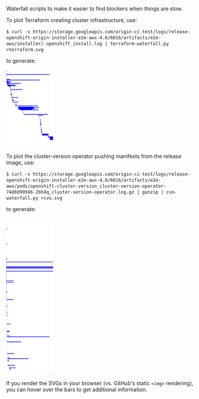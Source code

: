 Waterfall scripts to make it easier to find blockers when things are slow.

To plot Terraform creating cluster infrastructure, use:

```console
$ curl -s https://storage.googleapis.com/origin-ci-test/logs/release-openshift-origin-installer-e2e-aws-4.0/6016/artifacts/e2e-aws/installer/.openshift_install.log | terraform-waterfall.py >terraform.svg
```

to generate:

<img src="terraform.svg" width="25%" />

To plot the cluster-version operator pushing manifests from the release image, use:

```console
$ curl -s https://storage.googleapis.com/origin-ci-test/logs/release-openshift-origin-installer-e2e-aws-4.0/6016/artifacts/e2e-aws/pods/openshift-cluster-version_cluster-version-operator-74d8d99566-2bh4q_cluster-version-operator.log.gz | gunzip | cvo-waterfall.py >cvo.svg 
```

to generate:

<img src="cvo.svg" width="25%" />

If you render the SVGs in your browser (vs. GitHub's static `<img>` rendering), you can hover over the bars to get additional information.
